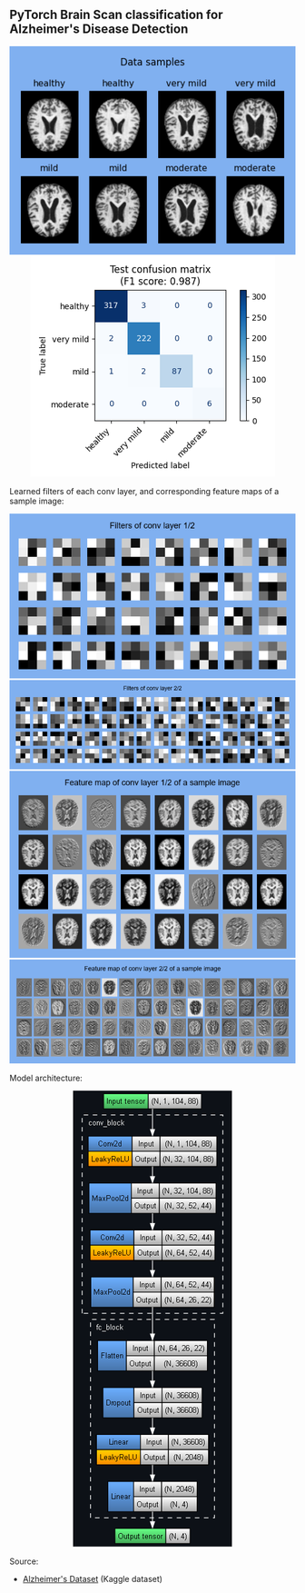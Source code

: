 ## PyTorch Brain Scan classification for Alzheimer's Disease Detection

<p align="center">
	<img src="images/data_samples.png"/>
	<br/>
	<img src="images/test_confusion_matrix.png"/>
</p>

Learned filters of each conv layer, and corresponding feature maps of a sample image:

<p align="center">
	<img src="images/conv1_filters.png"/>
	<br/>
	<img src="images/conv2_filters.png"/>
	<br/>
	<img src="images/conv1_feature_map.png"/>
	<br/>
	<img src="images/conv2_feature_map.png"/>
</p>

Model architecture:

<p align="center">
	<img src="images/model_architecture.png"/>
</p>

Source:
- [Alzheimer's Dataset](https://www.kaggle.com/datasets/tourist55/alzheimers-dataset-4-class-of-images) (Kaggle dataset)
